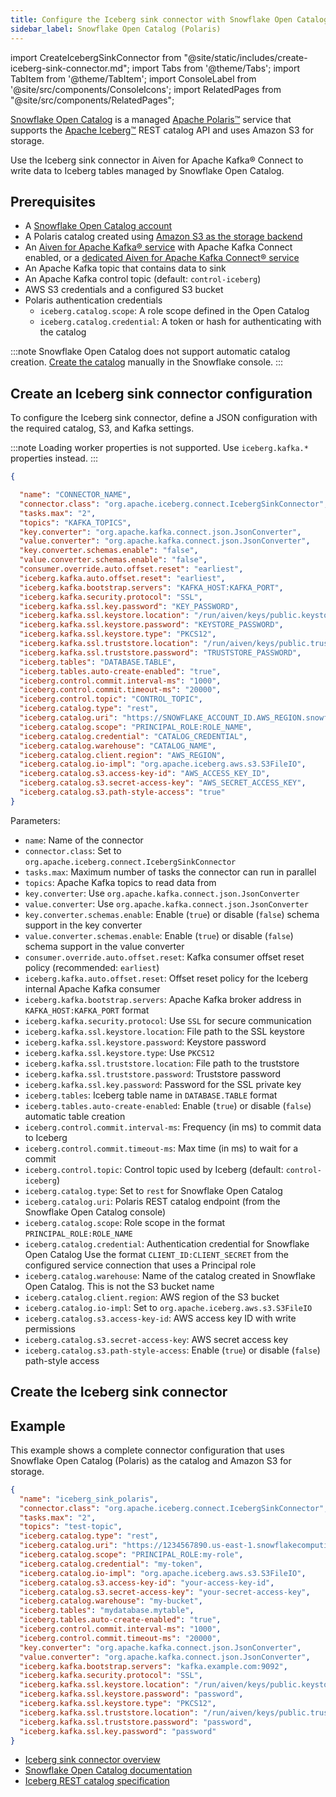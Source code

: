 ```yaml
---
title: Configure the Iceberg sink connector with Snowflake Open Catalog
sidebar_label: Snowflake Open Catalog (Polaris)
---
```


import CreateIcebergSinkConnector from "@site/static/includes/create-iceberg-sink-connector.md";
import Tabs from '@theme/Tabs';
import TabItem from '@theme/TabItem';
import ConsoleLabel from '@site/src/components/ConsoleIcons';
import RelatedPages from "@site/src/components/RelatedPages";

[Snowflake Open Catalog](https://other-docs.snowflake.com/en/opencatalog/overview) is a managed [Apache Polaris™](https://polaris.apache.org/) service that supports the [Apache Iceberg™](https://iceberg.apache.org/) REST catalog API and uses Amazon S3 for storage.

Use the Iceberg sink connector in Aiven for Apache Kafka® Connect to write data to
Iceberg tables managed by Snowflake Open Catalog.

## Prerequisites

- A [Snowflake Open Catalog account](https://other-docs.snowflake.com/en/opencatalog/create-open-catalog-account)
- A Polaris catalog created using
  [Amazon S3 as the storage backend](https://other-docs.snowflake.com/en/opencatalog/create-catalog#create-a-catalog-using-amazon-simple-storage-service-amazon-s3)
- An [Aiven for Apache Kafka® service](/docs/products/kafka/kafka-connect/howto/enable-connect)
  with Apache Kafka Connect enabled, or
  a [dedicated Aiven for Apache Kafka Connect® service](/docs/products/kafka/kafka-connect/get-started#apache_kafka_connect_dedicated_cluster)
- An Apache Kafka topic that contains data to sink
- An Apache Kafka control topic (default: `control-iceberg`)
- AWS S3 credentials and a configured S3 bucket
- Polaris authentication credentials
  - `iceberg.catalog.scope`: A role scope defined in the Open Catalog
  - `iceberg.catalog.credential`: A token or hash for authenticating with the catalog

:::note
Snowflake Open Catalog does not support automatic catalog creation.
[Create the catalog](https://other-docs.snowflake.com/en/opencatalog/create-catalog)
manually in the Snowflake console.
:::

## Create an Iceberg sink connector configuration

To configure the Iceberg sink connector, define a JSON configuration with the required catalog, S3, and Kafka settings.

:::note
Loading worker properties is not supported. Use `iceberg.kafka.*` properties instead.
:::

```json
{

  "name": "CONNECTOR_NAME",
  "connector.class": "org.apache.iceberg.connect.IcebergSinkConnector",
  "tasks.max": "2",
  "topics": "KAFKA_TOPICS",
  "key.converter": "org.apache.kafka.connect.json.JsonConverter",
  "value.converter": "org.apache.kafka.connect.json.JsonConverter",
  "key.converter.schemas.enable": "false",
  "value.converter.schemas.enable": "false",
  "consumer.override.auto.offset.reset": "earliest",
  "iceberg.kafka.auto.offset.reset": "earliest",
  "iceberg.kafka.bootstrap.servers": "KAFKA_HOST:KAFKA_PORT",
  "iceberg.kafka.security.protocol": "SSL",
  "iceberg.kafka.ssl.key.password": "KEY_PASSWORD",
  "iceberg.kafka.ssl.keystore.location": "/run/aiven/keys/public.keystore.p12",
  "iceberg.kafka.ssl.keystore.password": "KEYSTORE_PASSWORD",
  "iceberg.kafka.ssl.keystore.type": "PKCS12",
  "iceberg.kafka.ssl.truststore.location": "/run/aiven/keys/public.truststore.jks",
  "iceberg.kafka.ssl.truststore.password": "TRUSTSTORE_PASSWORD",
  "iceberg.tables": "DATABASE.TABLE",
  "iceberg.tables.auto-create-enabled": "true",
  "iceberg.control.commit.interval-ms": "1000",
  "iceberg.control.commit.timeout-ms": "20000",
  "iceberg.control.topic": "CONTROL_TOPIC",
  "iceberg.catalog.type": "rest",
  "iceberg.catalog.uri": "https://SNOWFLAKE_ACCOUNT_ID.AWS_REGION.snowflakecomputing.com/polaris/api/catalog",
  "iceberg.catalog.scope": "PRINCIPAL_ROLE:ROLE_NAME",
  "iceberg.catalog.credential": "CATALOG_CREDENTIAL",
  "iceberg.catalog.warehouse": "CATALOG_NAME",
  "iceberg.catalog.client.region": "AWS_REGION",
  "iceberg.catalog.io-impl": "org.apache.iceberg.aws.s3.S3FileIO",
  "iceberg.catalog.s3.access-key-id": "AWS_ACCESS_KEY_ID",
  "iceberg.catalog.s3.secret-access-key": "AWS_SECRET_ACCESS_KEY",
  "iceberg.catalog.s3.path-style-access": "true"
}
```

Parameters:

- `name`: Name of the connector
- `connector.class`: Set to `org.apache.iceberg.connect.IcebergSinkConnector`
- `tasks.max`: Maximum number of tasks the connector can run in parallel
- `topics`: Apache Kafka topics to read data from
- `key.converter`: Use `org.apache.kafka.connect.json.JsonConverter`
- `value.converter`: Use `org.apache.kafka.connect.json.JsonConverter`
- `key.converter.schemas.enable`: Enable (`true`) or disable (`false`) schema support
  in the key converter
- `value.converter.schemas.enable`: Enable (`true`) or disable (`false`) schema support
  in the value converter
- `consumer.override.auto.offset.reset`: Kafka consumer offset reset policy
  (recommended: `earliest`)
- `iceberg.kafka.auto.offset.reset`: Offset reset policy for the Iceberg internal Apache
  Kafka consumer
- `iceberg.kafka.bootstrap.servers`: Apache Kafka broker address in
  `KAFKA_HOST:KAFKA_PORT` format
- `iceberg.kafka.security.protocol`: Use `SSL` for secure communication
- `iceberg.kafka.ssl.keystore.location`: File path to the SSL keystore
- `iceberg.kafka.ssl.keystore.password`: Keystore password
- `iceberg.kafka.ssl.keystore.type`: Use `PKCS12`
- `iceberg.kafka.ssl.truststore.location`: File path to the truststore
- `iceberg.kafka.ssl.truststore.password`: Truststore password
- `iceberg.kafka.ssl.key.password`: Password for the SSL private key
- `iceberg.tables`: Iceberg table name in `DATABASE.TABLE` format
- `iceberg.tables.auto-create-enabled`: Enable (`true`) or disable (`false`) automatic
  table creation
- `iceberg.control.commit.interval-ms`: Frequency (in ms) to commit data to Iceberg
- `iceberg.control.commit.timeout-ms`: Max time (in ms) to wait for a commit
- `iceberg.control.topic`: Control topic used by Iceberg (default: `control-iceberg`)
- `iceberg.catalog.type`: Set to `rest` for Snowflake Open Catalog
- `iceberg.catalog.uri`: Polaris REST catalog endpoint (from the Snowflake Open Catalog
  console)
- `iceberg.catalog.scope`: Role scope in the format `PRINCIPAL_ROLE:ROLE_NAME`
- `iceberg.catalog.credential`: Authentication credential for Snowflake Open Catalog
  Use the format `CLIENT_ID:CLIENT_SECRET` from the configured service connection that
  uses a Principal role
- `iceberg.catalog.warehouse`: Name of the catalog created in Snowflake Open Catalog.
  This is not the S3 bucket name
- `iceberg.catalog.client.region`: AWS region of the S3 bucket
- `iceberg.catalog.io-impl`: Set to `org.apache.iceberg.aws.s3.S3FileIO`
- `iceberg.catalog.s3.access-key-id`: AWS access key ID with write permissions
- `iceberg.catalog.s3.secret-access-key`: AWS secret access key
- `iceberg.catalog.s3.path-style-access`: Enable (`true`) or disable (`false`)
  path-style access

## Create the Iceberg sink connector

<CreateIcebergSinkConnector />

## Example

This example shows a complete connector configuration that uses Snowflake Open
Catalog (Polaris) as the catalog and Amazon S3 for storage.

```json
{
  "name": "iceberg_sink_polaris",
  "connector.class": "org.apache.iceberg.connect.IcebergSinkConnector",
  "tasks.max": "2",
  "topics": "test-topic",
  "iceberg.catalog.type": "rest",
  "iceberg.catalog.uri": "https://1234567890.us-east-1.snowflakecomputing.com/polaris/api/catalog",
  "iceberg.catalog.scope": "PRINCIPAL_ROLE:my-role",
  "iceberg.catalog.credential": "my-token",
  "iceberg.catalog.io-impl": "org.apache.iceberg.aws.s3.S3FileIO",
  "iceberg.catalog.s3.access-key-id": "your-access-key-id",
  "iceberg.catalog.s3.secret-access-key": "your-secret-access-key",
  "iceberg.catalog.warehouse": "my-bucket",
  "iceberg.tables": "mydatabase.mytable",
  "iceberg.tables.auto-create-enabled": "true",
  "iceberg.control.commit.interval-ms": "1000",
  "iceberg.control.commit.timeout-ms": "20000",
  "key.converter": "org.apache.kafka.connect.json.JsonConverter",
  "value.converter": "org.apache.kafka.connect.json.JsonConverter",
  "iceberg.kafka.bootstrap.servers": "kafka.example.com:9092",
  "iceberg.kafka.security.protocol": "SSL",
  "iceberg.kafka.ssl.keystore.location": "/run/aiven/keys/public.keystore.p12",
  "iceberg.kafka.ssl.keystore.password": "password",
  "iceberg.kafka.ssl.keystore.type": "PKCS12",
  "iceberg.kafka.ssl.truststore.location": "/run/aiven/keys/public.truststore.jks",
  "iceberg.kafka.ssl.truststore.password": "password",
  "iceberg.kafka.ssl.key.password": "password"
}
```

<RelatedPages/>

- [Iceberg sink connector overview](/docs/products/kafka/kafka-connect/howto/iceberg-sink-connector)
- [Snowflake Open Catalog documentation](https://other-docs.snowflake.com/en/opencatalog)
- [Iceberg REST catalog specification](https://iceberg.apache.org/spec/#rest-catalog)

